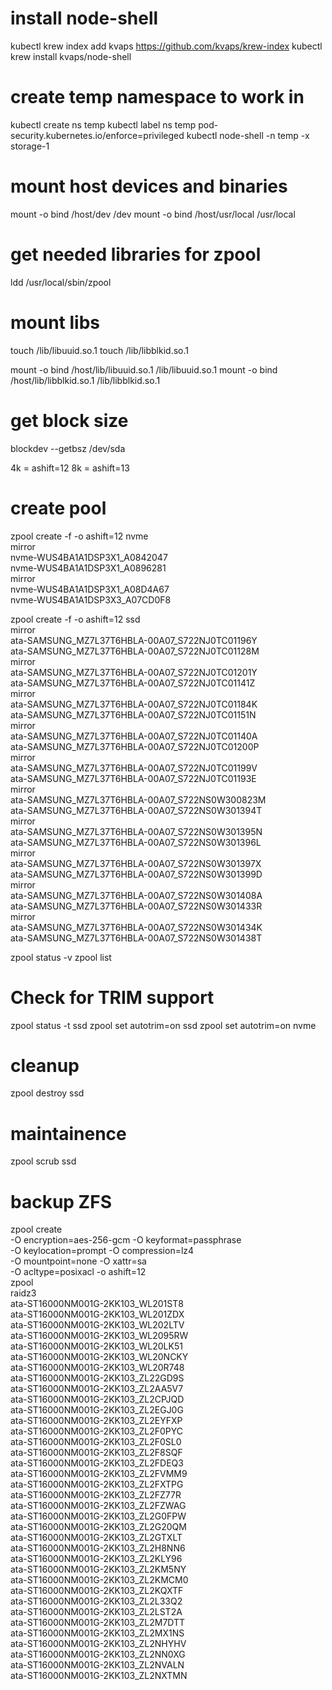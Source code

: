 # install node-shell
kubectl krew index add kvaps https://github.com/kvaps/krew-index
kubectl krew install kvaps/node-shell

# create temp namespace to work in
kubectl create ns temp
kubectl label ns temp  pod-security.kubernetes.io/enforce=privileged
kubectl node-shell -n temp -x storage-1


# mount host devices and binaries
mount -o bind /host/dev /dev
mount -o bind /host/usr/local /usr/local

# get needed libraries for zpool
ldd /usr/local/sbin/zpool

# mount libs
touch /lib/libuuid.so.1
touch /lib/libblkid.so.1

mount -o bind /host/lib/libuuid.so.1 /lib/libuuid.so.1
mount -o bind /host/lib/libblkid.so.1 /lib/libblkid.so.1

# get block size
blockdev --getbsz /dev/sda

4k = ashift=12
8k = ashift=13

# create pool
zpool create -f -o ashift=12 nvme \
    mirror \
        nvme-WUS4BA1A1DSP3X1_A0842047 \
        nvme-WUS4BA1A1DSP3X1_A0896281 \
    mirror \
        nvme-WUS4BA1A1DSP3X1_A08D4A67 \
        nvme-WUS4BA1A1DSP3X3_A07CD0F8


zpool create -f -o ashift=12 ssd \
    mirror \
        ata-SAMSUNG_MZ7L37T6HBLA-00A07_S722NJ0TC01196Y \
        ata-SAMSUNG_MZ7L37T6HBLA-00A07_S722NJ0TC01128M \
    mirror \
        ata-SAMSUNG_MZ7L37T6HBLA-00A07_S722NJ0TC01201Y \
        ata-SAMSUNG_MZ7L37T6HBLA-00A07_S722NJ0TC01141Z \
    mirror \
        ata-SAMSUNG_MZ7L37T6HBLA-00A07_S722NJ0TC01184K \
        ata-SAMSUNG_MZ7L37T6HBLA-00A07_S722NJ0TC01151N \
    mirror \
        ata-SAMSUNG_MZ7L37T6HBLA-00A07_S722NJ0TC01140A \
        ata-SAMSUNG_MZ7L37T6HBLA-00A07_S722NJ0TC01200P \
    mirror \
        ata-SAMSUNG_MZ7L37T6HBLA-00A07_S722NJ0TC01199V \
        ata-SAMSUNG_MZ7L37T6HBLA-00A07_S722NJ0TC01193E \
    mirror \
        ata-SAMSUNG_MZ7L37T6HBLA-00A07_S722NS0W300823M \
        ata-SAMSUNG_MZ7L37T6HBLA-00A07_S722NS0W301394T \
    mirror \
        ata-SAMSUNG_MZ7L37T6HBLA-00A07_S722NS0W301395N \
        ata-SAMSUNG_MZ7L37T6HBLA-00A07_S722NS0W301396L \
    mirror \
        ata-SAMSUNG_MZ7L37T6HBLA-00A07_S722NS0W301397X \
        ata-SAMSUNG_MZ7L37T6HBLA-00A07_S722NS0W301399D \
    mirror \
        ata-SAMSUNG_MZ7L37T6HBLA-00A07_S722NS0W301408A \
        ata-SAMSUNG_MZ7L37T6HBLA-00A07_S722NS0W301433R \
    mirror \
        ata-SAMSUNG_MZ7L37T6HBLA-00A07_S722NS0W301434K \
        ata-SAMSUNG_MZ7L37T6HBLA-00A07_S722NS0W301438T


zpool status -v
zpool list


# Check for TRIM support

zpool status -t ssd
zpool set autotrim=on ssd
zpool set autotrim=on nvme


# cleanup
zpool destroy ssd


# maintainence
zpool scrub ssd


# backup ZFS
zpool create \
    -O encryption=aes-256-gcm -O keyformat=passphrase \
    -O keylocation=prompt -O compression=lz4 \
    -O mountpoint=none -O xattr=sa \
    -O acltype=posixacl -o ashift=12 \
    zpool \
    raidz3 \
        ata-ST16000NM001G-2KK103_WL201ST8 \
        ata-ST16000NM001G-2KK103_WL201ZDX \
        ata-ST16000NM001G-2KK103_WL202LTV \
        ata-ST16000NM001G-2KK103_WL2095RW \
        ata-ST16000NM001G-2KK103_WL20LK51 \
        ata-ST16000NM001G-2KK103_WL20NCKY \
        ata-ST16000NM001G-2KK103_WL20R748 \
        ata-ST16000NM001G-2KK103_ZL22GD9S \
        ata-ST16000NM001G-2KK103_ZL2AA5V7 \
        ata-ST16000NM001G-2KK103_ZL2CPJQD \
        ata-ST16000NM001G-2KK103_ZL2EGJ0G \
        ata-ST16000NM001G-2KK103_ZL2EYFXP \
        ata-ST16000NM001G-2KK103_ZL2F0PYC \
        ata-ST16000NM001G-2KK103_ZL2F0SL0 \
        ata-ST16000NM001G-2KK103_ZL2F8SQF \
        ata-ST16000NM001G-2KK103_ZL2FDEQ3 \
        ata-ST16000NM001G-2KK103_ZL2FVMM9 \
        ata-ST16000NM001G-2KK103_ZL2FXTPG \
        ata-ST16000NM001G-2KK103_ZL2FZ77R \
        ata-ST16000NM001G-2KK103_ZL2FZWAG \
        ata-ST16000NM001G-2KK103_ZL2G0FPW \
        ata-ST16000NM001G-2KK103_ZL2G20QM \
        ata-ST16000NM001G-2KK103_ZL2GTXLT \
        ata-ST16000NM001G-2KK103_ZL2H8NN6 \
        ata-ST16000NM001G-2KK103_ZL2KLY96 \
        ata-ST16000NM001G-2KK103_ZL2KM5NY \
        ata-ST16000NM001G-2KK103_ZL2KMCM0 \
        ata-ST16000NM001G-2KK103_ZL2KQXTF \
        ata-ST16000NM001G-2KK103_ZL2L33Q2 \
        ata-ST16000NM001G-2KK103_ZL2LST2A \
        ata-ST16000NM001G-2KK103_ZL2M7DTT \
        ata-ST16000NM001G-2KK103_ZL2MX1NS \
        ata-ST16000NM001G-2KK103_ZL2NHYHV \
        ata-ST16000NM001G-2KK103_ZL2NN0XG \
        ata-ST16000NM001G-2KK103_ZL2NVALN \
        ata-ST16000NM001G-2KK103_ZL2NXTMN
